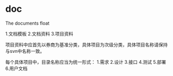 # doc
The documents float

1.文档模板
2.文档资料
3.项目资料

项目资料中应首先以券商为基准分类，具体项目为次级分类，具体项目名称请保持与svn中名称一致。

每个具体项目中，目录名称应当为统一形式：
1.需求
2.设计
3.接口
4.测试
5.部署
6.用户文档
